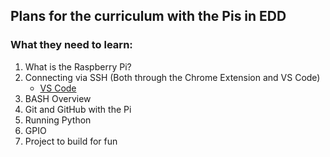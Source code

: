 ## Plans for the curriculum with the Pis in EDD

### What they need to learn:

1. What is the Raspberry Pi?
2. Connecting via SSH (Both through the Chrome Extension and VS Code)
   - [VS Code](https://code.visualstudio.com/docs/remote/ssh)
4. BASH Overview
5. Git and GitHub with the Pi
6. Running Python
7. GPIO
8. Project to build for fun
